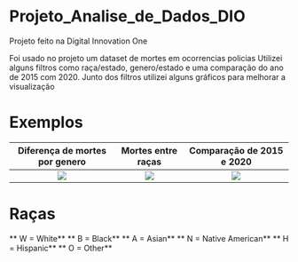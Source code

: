 # Projeto_Analise_de_Dados_DIO
 Projeto feito na Digital Innovation One
 
 Foi usado no projeto um dataset de mortes em ocorrencias policias
 Utilizei alguns filtros como raça/estado, genero/estado e uma comparação do ano de 2015 com 2020.
 Junto dos filtros utilizei alguns gráficos para melhorar a visualização
 
 # **Exemplos**
 
|**Diferença de mortes por genero**    |           **Mortes entre raças**         |       **Comparação de 2015 e 2020**      |
| :----------------------------------: | :--------------------------------------: | :--------------------------------------: |
|![](https://i.imgur.com/KONH7gN.png)  |    ![](https://i.imgur.com/UlcaexT.png)  |     ![](https://i.imgur.com/s8crAPI.png) |

# Raças
** W = White**
** B = Black**
** A = Asian**
** N = Native American**
** H = Hispanic**
** O = Other**
 
